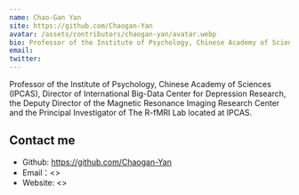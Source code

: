 ```yaml
---
name: Chao-Gan Yan
site: https://github.com/Chaogan-Yan
avatar: /assets/contributors/chaogan-yan/avatar.webp
bio: Professor of the Institute of Psychology, Chinese Academy of Sciences (IPCAS), Director of International Big-Data Center for Depression Research, the Deputy Director of the Magnetic Resonance Imaging Research Center and the Principal Investigator of The R-fMRI Lab located at IPCAS.
email:
twitter:
---
```


Professor of the Institute of Psychology, Chinese Academy of Sciences (IPCAS), Director of International Big-Data Center for Depression Research, the Deputy Director of the Magnetic Resonance Imaging Research Center and the Principal Investigator of The R-fMRI Lab located at IPCAS.

## Contact me

- Github: <https://github.com/Chaogan-Yan>
- Email：<>
- Website: <>
